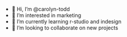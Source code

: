 - 👋 Hi, I’m @carolyn-todd
- 👀 I’m interested in marketing
- 🌱 I’m currently learning r-studio and indesign
- 💞️ I’m looking to collaborate on new projects

<!---
carolyn-todd/carolyn-todd is a ✨ special ✨ repository because its `README.md` (this file) appears on your GitHub profile.
You can click the Preview link to take a look at your changes.
--->

